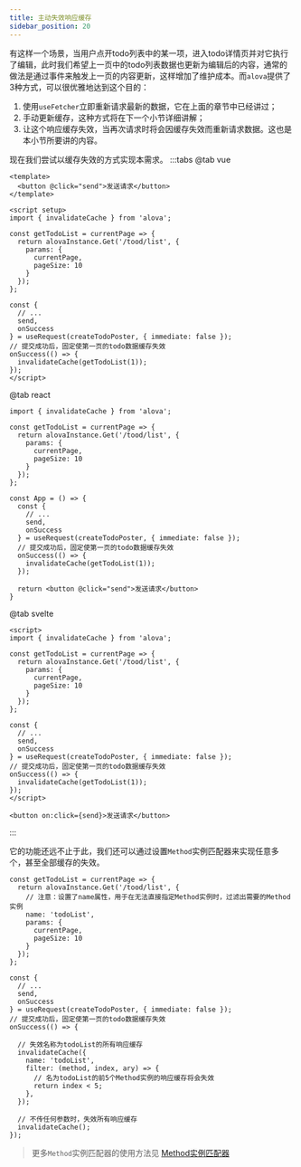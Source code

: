 ```yaml
---
title: 主动失效响应缓存
sidebar_position: 20
---
```


有这样一个场景，当用户点开todo列表中的某一项，进入todo详情页并对它执行了编辑，此时我们希望上一页中的todo列表数据也更新为编辑后的内容，通常的做法是通过事件来触发上一页的内容更新，这样增加了维护成本。而`alova`提供了3种方式，可以很优雅地达到这个目的：
1. 使用`useFetcher`立即重新请求最新的数据，它在上面的章节中已经讲过；
2. 手动更新缓存，这种方式将在下一个小节详细讲解；
3. 让这个响应缓存失效，当再次请求时将会因缓存失效而重新请求数据。这也是本小节所要讲的内容。

现在我们尝试以缓存失效的方式实现本需求。
:::tabs
@tab vue
```vue{22-25}
<template>
  <button @click="send">发送请求</button>
</template>

<script setup>
import { invalidateCache } from 'alova';

const getTodoList = currentPage => {
  return alovaInstance.Get('/tood/list', {
    params: {
      currentPage,
      pageSize: 10
    }
  });
};

const {
  // ...
  send,
  onSuccess
} = useRequest(createTodoPoster, { immediate: false });
// 提交成功后，固定使第一页的todo数据缓存失效
onSuccess(() => {
  invalidateCache(getTodoList(1));
});
</script>
```

@tab react
```jsx{18-21}
import { invalidateCache } from 'alova';

const getTodoList = currentPage => {
  return alovaInstance.Get('/tood/list', {
    params: {
      currentPage,
      pageSize: 10
    }
  });
};

const App = () => {
  const {
    // ...
    send,
    onSuccess
  } = useRequest(createTodoPoster, { immediate: false });
  // 提交成功后，固定使第一页的todo数据缓存失效
  onSuccess(() => {
    invalidateCache(getTodoList(1));
  });

  return <button @click="send">发送请求</button>
}
```

@tab svelte
```html{18-21}
<script>
import { invalidateCache } from 'alova';

const getTodoList = currentPage => {
  return alovaInstance.Get('/tood/list', {
    params: {
      currentPage,
      pageSize: 10
    }
  });
};

const {
  // ...
  send,
  onSuccess
} = useRequest(createTodoPoster, { immediate: false });
// 提交成功后，固定使第一页的todo数据缓存失效
onSuccess(() => {
  invalidateCache(getTodoList(1));
});
</script>

<button on:click={send}>发送请求</button>
```

:::

它的功能还远不止于此，我们还可以通过设置`Method`实例匹配器来实现任意多个，甚至全部缓存的失效。

```javascript{20-27,29-30}
const getTodoList = currentPage => {
  return alovaInstance.Get('/tood/list', {
    // 注意：设置了name属性，用于在无法直接指定Method实例时，过滤出需要的Method实例
    name: 'todoList',
    params: {
      currentPage,
      pageSize: 10
    }
  });
};

const {
  // ...
  send,
  onSuccess
} = useRequest(createTodoPoster, { immediate: false });
// 提交成功后，固定使第一页的todo数据缓存失效
onSuccess(() => {

  // 失效名称为todoList的所有响应缓存
  invalidateCache({
    name: 'todoList',
    filter: (method, index, ary) => {
      // 名为todoList的前5个Method实例的响应缓存将会失效
      return index < 5;
    },
  });

  // 不传任何参数时，失效所有响应缓存
  invalidateCache();
});
```

> 更多`Method`实例匹配器的使用方法见 [Method实例匹配器](../next-step/method-instance-matcher.html)